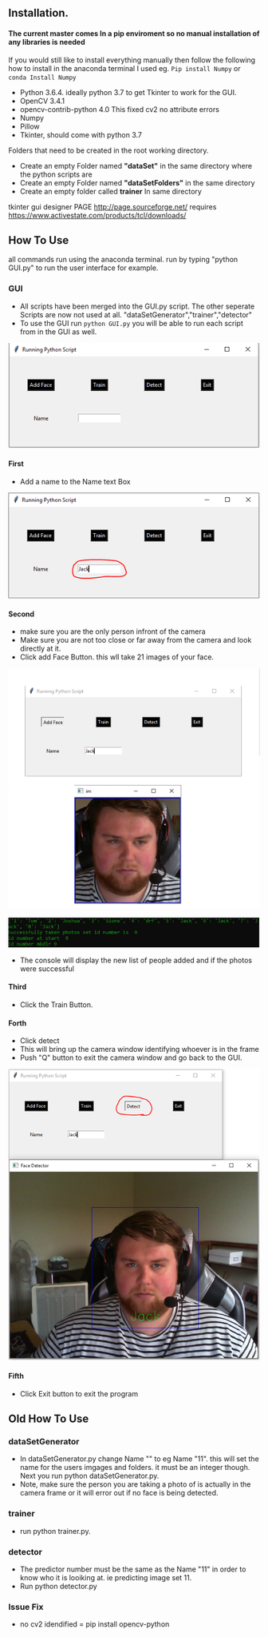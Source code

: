 ## Installation. 

#### The current master comes In a pip enviroment so no manual installation of any libraries is needed

If you would still like to install everything manually then follow the following 
how to install in the anaconda terminal I used eg. <code>Pip install Numpy</code> or <code>conda Install Numpy</code>

* Python 3.6.4. ideally python 3.7 to get Tkinter to work for the GUI.
* OpenCV 3.4.1 
* opencv-contrib-python 4.0 This fixed cv2 no attribute errors
* Numpy
* Pillow
* Tkinter, should come with python 3.7

Folders that need to be created in the root working directory.

* Create an empty Folder named **"dataSet"** in the same directory where the python scripts are
* Create an empty Folder named **"dataSetFolders"** in the same directory
* Create an empty folder called **trainer** In same directory 

tkinter gui designer
PAGE http://page.sourceforge.net/
requires https://www.activestate.com/products/tcl/downloads/

## How To Use
all commands run using the anaconda terminal. run by typing "python GUI.py" to run the user interface for example.

### GUI
* All scripts have been merged into the GUI.py script. The other seperate Scripts are now not used at all. "dataSetGenerator","trainer","detector"
* To use the GUI run <code>python GUI.py</code> you will be able to run each script from in the GUI as well.

![GUI Layout](/readmeImages/GUI.PNG)

#### First 

* Add a name to the Name text Box

![write name in text box](/readmeImages/Name1.PNG)

#### Second
* make sure you are the only person infront of the camera
* Make sure you are not too close or far away from the camera and look directly at it.
* Click add Face Button. this wll take 21 images of your face.

![image window](/readmeImages/addface2.png)

![console output](/readmeImages/AddfaceConsole.PNG)

* The console will display the new list of people added and if the photos were successful
#### Third
* Click the Train Button. 

#### Forth
* Click detect
* This will bring up the camera window identifying whoever is in the frame
* Push "Q" button to exit the camera window and go back to the GUI.

![Detect window and GUI](/readmeImages/Detect.PNG)

#### Fifth 
* Click Exit button to exit the program


## Old How To Use

### dataSetGenerator
* In dataSetGenerator.py change Name "" to eg Name "11". this will set the name for the users imgages and folders. it must be an integer though. Next you run python dataSetGenerator.py.
* Note, make sure the person you are taking a photo of is actually in the camera frame or it will error out if no face is being detected.

### trainer
* run python trainer.py.

### detector
 * The predictor number must be the same as the Name "11" in order to know who it is looiking at. ie predicting image set 11.
 * Run python detector.py

### Issue Fix

- no cv2 idendified = pip install opencv-python

